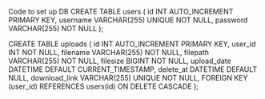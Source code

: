 





Code to set up DB
CREATE TABLE users (
  id INT AUTO_INCREMENT PRIMARY KEY,
  username VARCHAR(255) UNIQUE NOT NULL,
  password VARCHAR(255) NOT NULL
);

CREATE TABLE uploads (
  id INT AUTO_INCREMENT PRIMARY KEY,
  user_id INT NOT NULL,
  filename VARCHAR(255) NOT NULL,
  filepath VARCHAR(255) NOT NULL,
  filesize BIGINT NOT NULL,
  upload_date DATETIME DEFAULT CURRENT_TIMESTAMP,
  delete_at DATETIME DEFAULT NULL,
  download_link VARCHAR(255) UNIQUE NOT NULL,
  FOREIGN KEY (user_id) REFERENCES users(id) ON DELETE CASCADE
);
